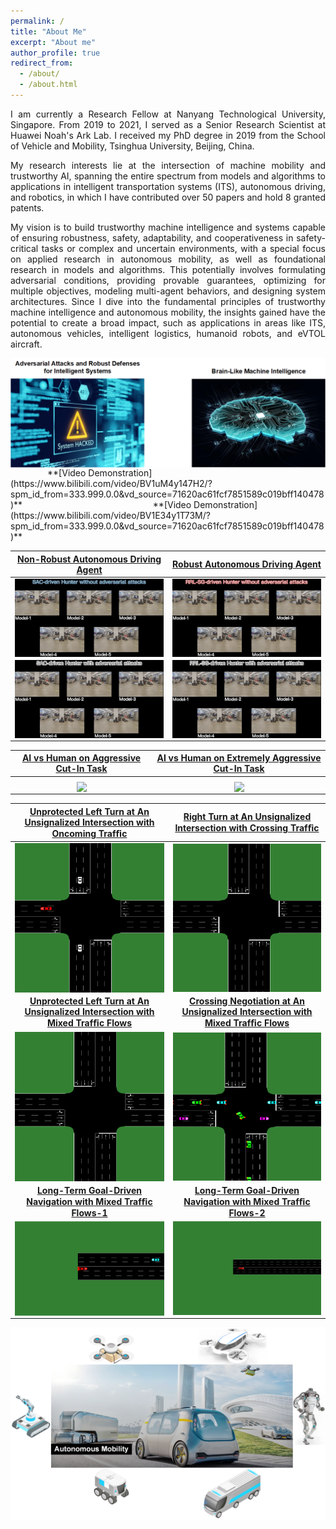```yaml
---
permalink: /
title: "About Me"
excerpt: "About me"
author_profile: true
redirect_from: 
  - /about/
  - /about.html
---
```


<p align="justify">I am currently a Research Fellow at Nanyang Technological University, Singapore.
From 2019 to 2021, I served as a Senior Research Scientist at Huawei Noah's Ark Lab.
I received my PhD degree in 2019 from the School of Vehicle and Mobility, Tsinghua University, Beijing, China.</p>

<p align="justify">My research interests lie at the intersection of machine mobility and trustworthy AI, spanning the entire spectrum from models and algorithms to applications in intelligent transportation systems (ITS), autonomous driving, and robotics, in which I have contributed over 50 papers and hold 8 granted patents.</p>

<p align="justify">My vision is to build trustworthy machine intelligence and systems capable of ensuring robustness, safety, adaptability, and cooperativeness in safety-critical tasks or complex and uncertain environments, with a special focus on applied research in autonomous mobility, as well as foundational research in models and algorithms. 
This potentially involves formulating adversarial conditions, providing provable guarantees, optimizing for multiple objectives, modeling multi-agent behaviors, and designing system architectures.
Since I dive into the fundamental principles of trustworthy machine intelligence and autonomous mobility, the insights gained have the potential to create a broad impact, such as applications in areas like ITS, autonomous vehicles, intelligent logistics, humanoid robots, and eVTOL aircraft. </p>

<img src="../images/my_AI.png" alt="Adversarial Attacks and Robust Defenses for Intelligent Systems & Brain-Like Machine Intelligence" title="Adversarial Attacks and Robust Defenses for Intelligent Systems & Brain-Like Machine Intelligence" align = "center">
&nbsp;&nbsp;&nbsp;&nbsp;&nbsp;&nbsp;&nbsp;&nbsp;&nbsp;&nbsp;&nbsp;&nbsp;&nbsp;&nbsp;&nbsp;**[Video Demonstration](https://www.bilibili.com/video/BV1uM4y147H2/?spm_id_from=333.999.0.0&vd_source=71620ac61fcf7851589c019bff140478)**
&nbsp;&nbsp;&nbsp;&nbsp;&nbsp;&nbsp;&nbsp;&nbsp;&nbsp;&nbsp;&nbsp;&nbsp;&nbsp;&nbsp;&nbsp;&nbsp;&nbsp;&nbsp;&nbsp;&nbsp;&nbsp;&nbsp;&nbsp;&nbsp;&nbsp;&nbsp;&nbsp;&nbsp;&nbsp;&nbsp;&nbsp;&nbsp;&nbsp;&nbsp;&nbsp;&nbsp;&nbsp;&nbsp;&nbsp;&nbsp;&nbsp;&nbsp;&nbsp;&nbsp;&nbsp;&nbsp;&nbsp;&nbsp;&nbsp;&nbsp;&nbsp;&nbsp;**[Video Demonstration](https://www.bilibili.com/video/BV1E34y1T73M/?spm_id_from=333.999.0.0&vd_source=71620ac61fcf7851589c019bff140478)**

|[Non-Robust Autonomous Driving Agent](https://www.researchgate.net/publication/375974081_Toward_Trustworthy_Decision-Making_for_Autonomous_Vehicles_A_Robust_Reinforcement_Learning_Approach_with_Safety_Guarantees)|[Robust Autonomous Driving Agent](https://www.researchgate.net/publication/375974081_Toward_Trustworthy_Decision-Making_for_Autonomous_Vehicles_A_Robust_Reinforcement_Learning_Approach_with_Safety_Guarantees)|
|:----------------------------:|:----------------------------:|
|<img src="../images/sac.gif" align="middle" width="485"/>|<img src="../images/my.gif" align="middle" width="485"/>|
|<img src="../images/sac_a.gif" align="middle" width="485"/>|<img src="../images/my_a.gif" align="middle" width="485"/>|

|[AI vs Human on Aggressive Cut-In Task](https://www.researchgate.net/publication/374522737_Fear-Neuro-Inspired_Reinforcement_Learning_for_Safe_Autonomous_Driving)|[AI vs Human on Extremely Aggressive Cut-In Task](https://www.researchgate.net/publication/374522737_Fear-Neuro-Inspired_Reinforcement_Learning_for_Safe_Autonomous_Driving)|
|:----------------------------:|:----------------------------:|
|<img src="../images/1.gif" align="middle" width="485"/>|<img src="../images/2.gif" align="middle" width="485"/>|

|[Unprotected Left Turn at An Unsignalized Intersection with Oncoming Trafﬁc](https://www.researchgate.net/publication/374522737_Fear-Neuro-Inspired_Reinforcement_Learning_for_Safe_Autonomous_Driving)|[Right Turn at An Unsignalized Intersection with Crossing Trafﬁc](https://www.researchgate.net/publication/374522737_Fear-Neuro-Inspired_Reinforcement_Learning_for_Safe_Autonomous_Driving)|
|:----------------------------:|:----------------------------:|
|<img src="../images/env-(a).gif" align="middle" width="300"/>|<img src="../images/env-(b).gif" align="middle" width="300"/>|
|**[Unprotected Left Turn at An Unsignalized Intersection with Mixed Trafﬁc Flows](https://www.researchgate.net/publication/374522737_Fear-Neuro-Inspired_Reinforcement_Learning_for_Safe_Autonomous_Driving)**|**[Crossing Negotiation at An Unsignalized Intersection with Mixed Trafﬁc Flows](https://www.researchgate.net/publication/374522737_Fear-Neuro-Inspired_Reinforcement_Learning_for_Safe_Autonomous_Driving)**|
|<img src="../images/env-(c).gif" align="middle" width="300"/>|<img src="../images/env-(d).gif" align="middle" width="300"/>|
|**[Long-Term Goal-Driven Navigation with Mixed Trafﬁc Flows-1](https://www.researchgate.net/publication/374522737_Fear-Neuro-Inspired_Reinforcement_Learning_for_Safe_Autonomous_Driving)**|**[Long-Term Goal-Driven Navigation with Mixed Trafﬁc Flows-2](https://www.researchgate.net/publication/374522737_Fear-Neuro-Inspired_Reinforcement_Learning_for_Safe_Autonomous_Driving)**|
|<img src="../images/env-(e)-1.gif" align="middle" width="485"/>|<img src="../images/env-(e)-2.gif" align="middle" width="485"/>|

<img src="../images/Autonomous-Mobility.png" alt="Autonomous Mobility" title="Autonomous Mobility" align = "center">


